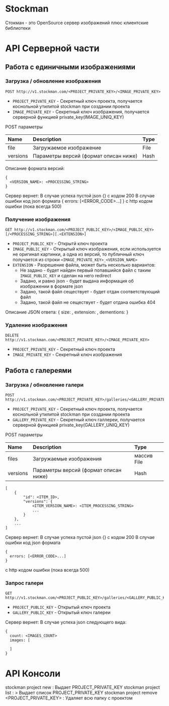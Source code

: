 # Stockman

Стокман - это OpenSource сервер изображений плюс клиентские библиотеки

# API Серверной части

## Работа с единичными изображениями

### Загрузка / обновление изображения
```
POST http://v1.stockman.com/<PROJECT_PRIVATE_KEY>/<IMAGE_PRIVATE_KEY>
```
* `PROJECT_PRIVATE_KEY` - Секретный ключ проекта, получается коснольной утилитой stockman при создании проекта
* `IMAGE_PRIVATE_KEY` - Секретный ключ изображения, получается серверной функцией private_key(IMAGE_UNIQ_KEY)

POST параметры

| Name     | Description | Type |
|:---------|:------------|:-----|
| file     | Загружаемое изображение | File |
| versions | Параметры версий (формат описан ниже) | Hash |

Описание формата версий:
```
{
  <VERSION_NAME>: <PROCESSING_STRING>
}
```
Cервер вернет: 
В случае успеха пустой json {} с кодом 200
В случае ошибки код json формата
{
  errors: [<ERROR_CODE>...]
}
с http кодом ошибки (пока всегда 500)

### Получение изображения
```
GET http://v1.stockman.com/<PROJECT_PUBLIC_KEY>/<IMAGE_PUBLIC_KEY>[/<PROCESSING_STRING>][.<EXTENSION>]
```
* `PROJECT_PUBLIC_KEY` - Открытй ключ проекта
* `IMAGE_PUBLIC_KEY` - Открытый ключ изображения, если используется не оригинал картинки, а одна из версий, то публичный ключ получается из строки `<IMAGE_PRIVATE_KEY>_<VERSION_NAME>` 
* `EXTENSION` - Разрешение файла, может быть несколько вариантов:
  * Не задано - будет найден первый попавшийся файл с таким `IMAGE_PUBLIC_KEY` и сделан на него redirect
  * Задано, и равно json - будет выдана информация об изображении в формате json
  * Задано, такой файл сеществует - будет отдан соответствующий файл
  * Задано, такой файл не сеществует - будет отдана ошибка 404

Описание JSON ответа:
{
  size: <SIZE>,
  extension: <EXTENSION>,
  dementions: <DEMENTIONS>
}

### Удаление изображения
```
DELETE http://v1.stockman.com/<PROJECT_PRIVATE_KEY>/<IMAGE_PRIVATE_KEY>
```
* `PROJECT_PRIVATE_KEY` - Секретный ключ проекта
* `IMAGE_PRIVATE_KEY` - Секретный ключ изображения

## Работа с галереями

### Загрузка / обновление галери
```
POST http://v1.stockman.com/<PROJECT_PRIVATE_KEY>/galleries/<GALLERY_PRIVATE_KEY>
```
* `PROJECT_PRIVATE_KEY` - Секретный ключ проекта, получается коснольной утилитой stockman при создании проекта
* `GALLERY_PRIVATE_KEY` - Секретный ключ галлереи, получается серверной функцией private_key(GALLERY_UNIQ_KEY)

POST параметры

| Name     | Description | Type |
|:---------|:------------|:-----|
| files     | Загружаемые изображения | массив File |
| versions | Параметры версий (формат описан ниже) | Hash |

```
[
    {
        "id": <ITEM_ID>,
        "versions": {
            <ITEM_VERSION_NAME>: <ITEM_PROCESSING_STRING>
            ...
        }
    },
    ...
]
```

Cервер вернет: 
В случае успеха пустой json {} с кодом 200
В случае ошибки код json формата
```
{
  errors: [<ERROR_CODE>...]
}
```
с http кодом ошибки (пока всегда 500)

### Запрос галери
```
GET http://v1.stockman.com/<PROJECT_PUBLIC_KEY>/galleries/<GALLERY_PUBLIC_KEY>
```
* `PROJECT_PUBLIC_KEY` - Открытый ключ проекта
* `GALLERY_PUBLIC_KEY` - Открытый ключ галереи

Cервер вернет: 
В случае успеха json следующего вида:
```
{
  count: <IMAGES_COUNT>
  images: [
    
  ]
}
```

# API Консоли

stockman project new : Выдает PROJECT_PRIVATE_KEY
stockman project list : > Выдает список PROJECT_PRIVATE_KEY
stockman project remove <PROJECT_PRIVATE_KEY> : Удаляет всю папку с проектом
